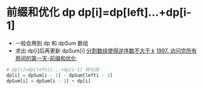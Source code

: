 # 前缀和优化 dp dp[i]=dp[left]...+dp[i-1]

- 一般会用到 dp 和 dpSum 数组
- 求出 dp[i]后再更新 dpSum[i]
  [分割数组使得逆序数不大于 k](089%20-%20Partitions%20and%20Inversions%EF%BC%88%E2%98%857%EF%BC%89.py)
  [1997. 访问完所有房间的第一天-前缀和优化](1997.%20%E8%AE%BF%E9%97%AE%E5%AE%8C%E6%89%80%E6%9C%89%E6%88%BF%E9%97%B4%E7%9A%84%E7%AC%AC%E4%B8%80%E5%A4%A9-%E5%89%8D%E7%BC%80%E5%92%8C%E4%BC%98%E5%8C%96.py)

```Python
# dp[i]=dp[lefti]...+dp[i-1] 转化成
dp[i] = dpSum[i - 1] - dpSum[lefti - 1]
dpSum[i] = dpSum[i - 1] + dp[i]
```
